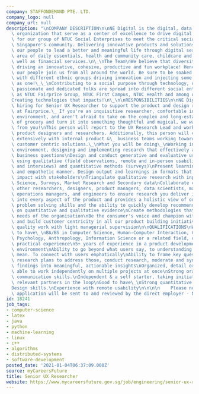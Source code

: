 ```yaml
---
company: STAFFONDEMAND PTE. LTD.
company_logo: null
company_url: null
description: "\nCOMPANY DESCRIPTION\n\nNE Digital is the digital, data and technology\
  \ organization that serve as a center of excellence to drive digital transformation\
  \ for our group of NTUC Social Enterprises to meet the critical social needs of\
  \ Singapore's community. Delivering innovative products and solutions, we empower\
  \ our people to lead a better and meaningful life through digital services in the\
  \ area of daily essentials, health and community care, childcare and education as\
  \ well as financial services.\n\_\nThe Team\nWe believe that diversity is key to\
  \ driving an innovative, cohesive, productive and fun workplace! Hence, at NE Digital\
  \ our people join us from all around the world. Be sure to be soaked in an environment\
  \ with different ethnic groups driving innovation and injecting some creative juice\
  \ as one!\_\_\nContributing to a social purpose through technology, our team of\
  \ passionate and dedicated folks are spread into different social enterprises such\
  \ as NTUC Fairprice Group, NTUC First Campus, NTUC Health and among others!\_\n\
  Creating technologies that impacts!\n\_\n\nRESPONSIBILITIES\n\nNE Digital is currently\
  \ hiring for Senior UX Researcher to support the product and design research team\
  \ at Fairprice.\_ If you're an inquisitive researcher, comfortable in a high-velocity\
  \ environment, and aren't afraid to take on the complex and long-established business\
  \ of grocery and turn it into something thoughtful and magical, we want to hear\
  \ from you!\nThis person will report to the UX Research Lead and work closely with\
  \ product designers and researchers. Additionally, this person will collaborate\
  \ extensively with internal product &\_ business teams working towards reaching\
  \ customer centric solutions.\_\nWhat you will be doing\_\nWorking in a fast paced\
  \ environment, designing and implementing research that effectively answers key\
  \ business questions\nDesign and conduct generative and evaluative user research\
  \ using qualitative (field observations, remote and in-person usability studies\
  \ and interviews) and quantitative methods (surveys)\nPresent learnings in an insightful\
  \ and empathetic manner. Design output and learnings in formats that drive the most\
  \ impact with stakeholders\nTriangulate qualitative research with inputs from Data\
  \ Science, Surveys, Market Research and Secondary data\nCollaborate closely with\
  \ other researchers, designers, product managers, data scientists, marketing and\
  \ operations managers, and engineers to ensure research you deliver is integrated\
  \ into every aspect of the product and provides a holistic view of our users\nDemonstrate\
  \ problem solving skills and the ability to quickly develop recommendations based\
  \ on quantitative and qualitative evidence\nCreate methodologies that align to the\
  \ needs of the organisation\nBe the consumer's voice and champion within the organisation\
  \ and build customer centricity in all our product building initiatives\nDeliver\
  \ quality work with light managerial supervision\n\nQUALIFICATIONS\nWhat you need\
  \ to have\_\nBA/BS in Computer Science, Human-Computer Interaction, Cognitive Science,\
  \ Psychology, Anthropology, Information Science or a related field, or equivalent\
  \ practical experience\n5+ years of experience in a product development research\
  \ environment\nAbility to go beyond what users say, to understanding what they really\
  \ mean. To connect with users emphatically\nAbility to frame key questions, create\
  \ research plans to address those, conduct research, moderate and synthesize the\
  \ findings into meaningful, actionable insights\nOrganized, detail oriented and\
  \ able to work independently on multiple projects at once\nStrong oral and written\
  \ communication skills.\nIndependent & a self starter, taking initiative keeping\
  \ relevant partners in the loop\nGood to have\_\nStrong quantitative research skills.\n\
  Design skills.\nExperience with remote usability\n\n\n\n    Please note that your\
  \ application will be sent to and reviewed by the direct employer - NE Digital\n"
id: 18241
job_tags:
- computer-science
- latex
- java
- python
- machine-learning
- linux
- c++
- algorithms
- distributed-systems
- software-development
posted_date: '2021-01-04T06:37:09.000Z'
source: myCareersFuture
title: Senior UX Researcher
website: https://www.mycareersfuture.gov.sg/job/engineering/senior-ux-researcher-ntuc-enterprise-nexus-co-operative-da4aa9200cdb2b5f5bd617b197bfd6ad
---
```

